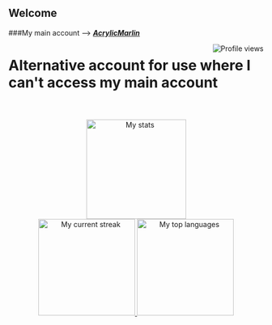 ## Welcome
###My main account --> ***[AcrylicMarlin](https://github.com/AcrylicMarlin)***
<p>

  </a>
  <a target="_blank" href="https://github.com/acrylicmarlin1">
    <img align="right" src="https://komarev.com/ghpvc/?username=acrylicmarlin1&color=282828&label=Profile+visits&style=flat-square" alt="Profile views">
  </a>
</p>

# Alternative account for use where I can't access my main account


#
<br>
<div align="center">
    <a target="_blank" href="https://github.com/acrylicmarlin1">
        <img height="197em" src="https://github-readme-stats.vercel.app/api?username=acrylicmarlin1&show_icons=true&include_all_commits=true&count_private=true&title_color=eceff4&text_color=eceff4&bg_color=2e3440" alt="My stats"><br>
        <img height="191em" src="http://github-readme-streak-stats.herokuapp.com/?user=acrylicmarlin1&theme=react" alt="My current streak">
        <img height="191em" src="https://github-readme-stats.vercel.app/api/top-langs/?username=acrylicmarlin1&layout=compact&theme=react&hide=css,html&langs_count=8" alt="My top languages">
        <!-- <img height="200em" src="https://github-profile-summary-cards.vercel.app/api/cards/productive-time?username=acrylicmarlin1&theme=nord_dark" alt="My languages stats"> -->
<!--         <img width="100%" src="https://activity-graph.herokuapp.com/graph?username=acrylicmarlin1&theme=github&bg_color=20232a&line=2d4854&point=56bcd9&color=ffffff" alt="My activity graph"> -->
    </a>
</div
